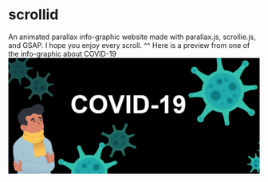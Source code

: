 # scrollid
 An animated parallax info-graphic website made with parallax.js, scrollie.js, and GSAP. I hope you enjoy every scroll. ^^
Here is a preview from one of the info-graphic about COVID-19
![](view.png)
